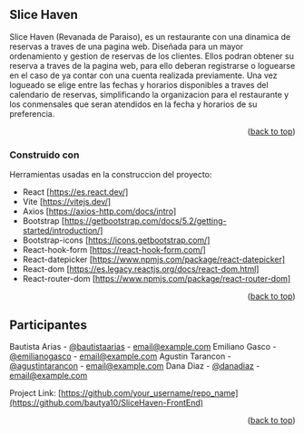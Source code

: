 <!-- sobre el proyectoT -->
## Slice Haven  

 Slice Haven (Revanada de Paraiso), es un restaurante con una dinamica de reservas a traves de una pagina web. Diseñada para un mayor ordenamiento y gestion de reservas de los clientes. Ellos podran obtener su reserva a traves de la  pagina web, para ello deberan registrarse o loguearse en el caso de ya contar con una cuenta realizada previamente. Una vez logueado se elige entre las fechas y horarios disponibles a traves del calendario de reservas, simplificando la organizacion para el restaurante y los conmensales que seran atendidos en la fecha y horarios de su preferencia. 


 <p align="right">(<a href="#readme-top">back to top</a>)</p>

### Construido con

Herramientas usadas en la construccion del proyecto:

* React [https://es.react.dev/]
* Vite [https://vitejs.dev/]
* Axios [https://axios-http.com/docs/intro]
* Bootstrap [https://getbootstrap.com/docs/5.2/getting-started/introduction/]
* Bootstrap-icons [https://icons.getbootstrap.com/]
* React-hook-form [https://react-hook-form.com/]
* React-datepicker [https://www.npmjs.com/package/react-datepicker]
* React-dom [https://es.legacy.reactjs.org/docs/react-dom.html]
* React-router-dom [https://www.npmjs.com/package/react-router-dom]

<p align="right">(<a href="#readme-top">back to top</a>)</p>

## <!-- Participantes -->
## Participantes


Bautista Arias - [@bautistaarias](https://github.com/bautya10) - email@example.com
Emiliano Gasco - [@emilianogasco](https://github.com/emilianogasco) - email@example.com
Agustin Tarancon - [@agustintarancon](https://github.com/agustintarancon) - email@example.com
Dana Diaz - [@danadiaz](https://github.com/danadiaz1999) - email@example.com

Project Link: [https://github.com/your_username/repo_name](https://github.com/bautya10/SliceHaven-FrontEnd)


<p align="right">(<a href="#readme-top">back to top</a>)</p>
